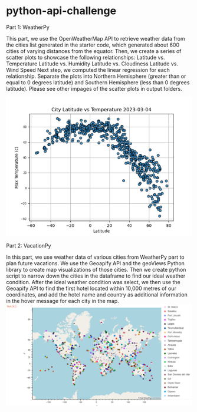 # python-api-challenge

Part 1: WeatherPy

This part, we use the OpenWeatherMap API to retrieve weather data from the cities list generated in the starter code, which generated about 600 cities of varying distances from the equator. Then, we create a series of scatter plots to showcase the following relationships:
Latitude vs. Temperature
Latitude vs. Humidity
Latitude vs. Cloudiness
Latitude vs. Wind Speed
Next step, we computed the linear regression for each relationship. Separate the plots into Northern Hemisphere (greater than or equal to 0 degrees latitude) and Southern Hemisphere (less than 0 degrees latitude). Please see other impages of the scatter plots in output folders.

![alt text](https://github.com/TaiShan16/python-api-challenge/blob/main/output_data/Fig1.png)

Part 2: VacationPy

In this part, we use weather data of various cities from WeatherPy part to plan future vacations. We use the Geoapify API and the geoViews Python library to create map visualizations of those cities. Then we create python script to narrow down the cities in the dataframe to find our ideal weather condition. After the ideal weather condition was select, we then use the Geoapify API to find  the first hotel located within 10,000 metres of our coordinates, and add the hotel name and country as additional information in the hover message for each city in the map.
![alt text](https://github.com/TaiShan16/python-api-challenge/blob/main/output_data/City%20Weather.PNG)
